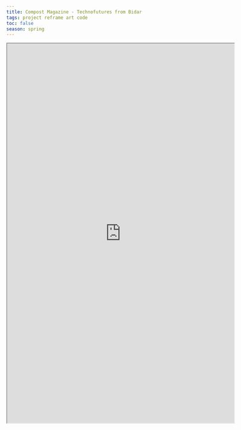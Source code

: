 ```yaml
---
title: Compost Magazine - Technofutures from Bidar
tags: project reframe art code
toc: false
season: spring
---
```

<iframe src="https://one.compost.digital/fertile-technofutures-from-bidar/" width="600" height="1000" class="resize-vertical"></iframe>